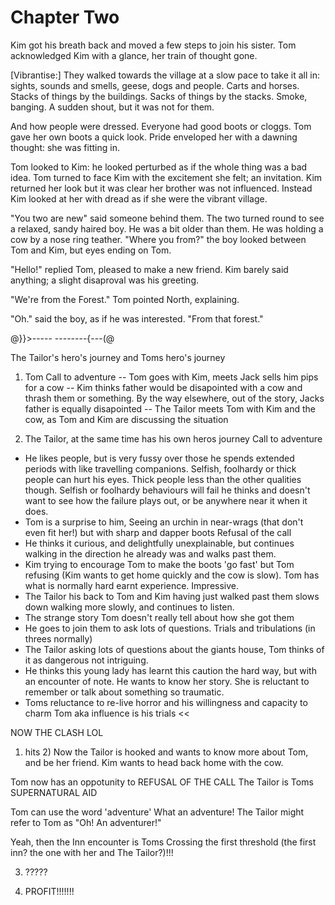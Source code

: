 # Chapter Two

Kim got his breath back and moved a few steps to join his sister. Tom acknowledged Kim with a glance, her train of thought gone. 

[Vibrantise:]
They walked towards the village at a slow pace to take it all in: sights, sounds and smells, geese, dogs and people. Carts and horses. Stacks of things by the buildings. Sacks of things by the stacks. Smoke, banging. A sudden shout, but it was not for them.

And how people were dressed. Everyone had good boots or cloggs. Tom gave her own boots a quick look. Pride enveloped her with a dawning thought: she was fitting in.

Tom looked to Kim: he looked perturbed as if the whole thing was a bad idea. Tom turned to face Kim with the excitement she felt; an invitation. Kim returned her look but it was clear her brother was not influenced. Instead Kim looked at her with dread as if she were the vibrant village.

"You two are new" said someone behind them. The two turned round to see a relaxed, sandy haired boy. He was a bit older than them. He was holding a cow by a nose ring teather. "Where you from?" the boy looked between Tom and Kim, but eyes ending on Tom.

"Hello!" replied Tom, pleased to make a new friend. Kim barely said anything; a slight disaproval was his greeting.

"We're from the Forest." Tom pointed North, explaining.

"Oh." said the boy, as if he was interested. "From that forest."






@}}>-----      --------{---(@


The Tailor's hero's journey and Toms hero's journey

1) Tom
Call to adventure
-- Tom goes with Kim, meets Jack sells him pips for a cow
-- Kim thinks father would be disapointed with a cow and thrash them or something. By the way elsewhere, out of the story, Jacks father is equally disapointed
-- The Tailor meets Tom with Kim and the cow, as Tom and Kim are discussing the situation

2) The Tailor, at the same time has his own heros journey
Call to adventure
- He likes people, but is very fussy over those he spends extended periods with like travelling companions. Selfish, foolhardy or thick people can hurt his eyes. Thick people less than the other qualities though. Selfish or foolhardy behaviours will fail he thinks and doesn't want to see how the failure plays out, or be anywhere near it when it does.
- Tom is a surprise to him, Seeing an urchin in near-wrags (that don't even fit her!) but with sharp and dapper boots 
Refusal of the call
- He thinks it curious, and delightfully unexplainable, but continues walking in the direction he already was and walks past them.
- Kim trying to encourage Tom to make the boots 'go fast' but Tom refusing (Kim wants to get home quickly and the cow is slow). Tom has what is normally hard earnt experience. Impressive.
- The Tailor his back to Tom and Kim having just walked past them slows down walking more slowly, and continues to listen.
- The strange story Tom doesn't really tell about how she got them
- He goes to join them to ask lots of questions.
Trials and tribulations (in threes normally)
- The Tailor asking lots of questions about the giants house, Tom thinks of it as dangerous not intriguing.
- He thinks this young lady has learnt this caution the hard way, but with an encounter of note. He wants to know her story. She is reluctant to remember or talk about something so traumatic.
- Toms reluctance to re-live horror and his willingness and capacity to charm Tom aka influence is his trials << 


NOW THE CLASH LOL
1) hits 2)
Now the Tailor is hooked and wants to know more about Tom, and be her friend. Kim wants to head back home with the cow.

Tom now has an oppotunity to REFUSAL OF THE CALL
The Tailor is Toms SUPERNATURAL AID

Tom can use the word 'adventure' What an adventure! The Tailor might refer to Tom as "Oh! An adventurer!"

Yeah, then the Inn encounter is Toms Crossing the first threshold (the first inn? the one with her and The Tailor?)!!!

3) ?????

4) PROFIT!!!!!!!
